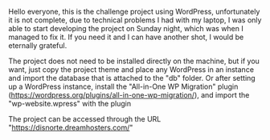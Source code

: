 Hello everyone, this is the challenge project using WordPress, unfortunately it is not complete, due to technical problems I had with my laptop, I was only able to start developing the project on Sunday night, which was when I managed to fix it. If you need it and I can have another shot, I would be eternally grateful.

The project does not need to be installed directly on the machine, but if you want, just copy the project theme and place any WordPress in an instance and import the database that is attached to the "db" folder. Or after setting up a WordPress instance, install the "All-in-One WP Migration" plugin (https://wordpress.org/plugins/all-in-one-wp-migration/), and import the "wp-website.wpress" with the plugin

The project can be accessed through the URL "https://disnorte.dreamhosters.com/"

